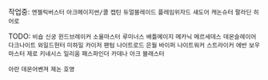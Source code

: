 작업중: `엔젤릭버스터` `아크메이지썬/콜` `캡틴` `듀얼블레이드` `플레임위자드`
`섀도어`
`캐논슈터` `팔라딘` `히어로`

TODO: 
`비숍`
`신궁`
`윈드브레이커`
`소울마스터`
`루미너스`
`배틀메이지`
`메카닉`
`메르세데스`
`데몬슬레이어`
`다크나이트`
`와일드헌터`
`미하일`
`카이저`
`팬텀`
`나이트로드`
`은월`
`바이퍼`
`나이트워커`
`스트라이커`
`에반`
`보우마스터`
`제로`
`키네시스`
`일리움`
`패스파인더`
`카데나`
`아크`
`블래스터`

`아란` `데몬어벤져` `제논` `호영`